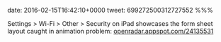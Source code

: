 date: 2016-02-15T16:42:10+0000
tweet: 699272500312727552
%%%

Settings &gt; Wi-Fi &gt; Other &gt; Security on iPad showcases the form sheet layout caught in animation problem: [openradar.appspot.com/24135531](http://openradar.appspot.com/24135531)
